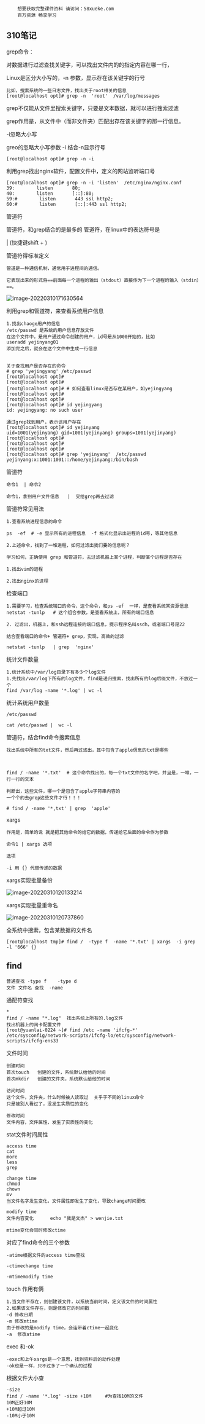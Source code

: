```### 此资源由 58学课资源站 收集整理 ###
	想要获取完整课件资料 请访问：58xueke.com
	百万资源 畅享学习

```
## 310笔记

grep命令：

对数据进行过滤查找关键字，可以找出文件内的的指定内容在哪一行，

Linux是区分大小写的，-n 参数，显示存在该关键字的行号

~~~
比如，搜索系统的一些日志文件，找出关于root相关的信息
[root@localhost opt]# grep -n  'root'  /var/log/messages 
~~~

grep不仅能从文件里搜索关键字，只要是文本数据，就可以进行搜索过滤

grep作用是，从文件中（而非文件夹）匹配出存在该关键字的那一行信息。

-i忽略大小写

greo的忽略大小写参数 -i 结合-n显示行号

~~~
[root@localhost opt]# grep -n -i 
~~~

利用grep找出nginx软件，配置文件中，定义的网站监听端口号

~~~
[root@localhost opt]# grep -n -i 'listen'  /etc/nginx/nginx.conf
39:        listen       80;
40:        listen       [::]:80;
59:#        listen       443 ssl http2;
60:#        listen       [::]:443 ssl http2;

~~~



管道符

管道符，和grep结合的是最多的 管道符，在linux中的表达符号是 

|     (快捷键shift + \)

管道符得标准定义

~~~
管道是一种通信机制，通常用于进程间的通信。

它表现出来的形式将==前面每一个进程的输出（stdout）直接作为下一个进程的输入（stdin）==。
~~~

![image-20220310171630564](%E6%9D%8E%E6%96%87%E6%9D%B0310%E7%AC%94%E8%AE%B0.assets/image-20220310171630564.png)

利用grep和管道符，来查看系统用户信息

~~~
1.找出chaoge用户的信息
/etc/passwd 是系统的用户信息存放文件
在这个文件中，是用户通过命令创建的用户，id号是从1000开始的，比如
useradd yejinyang01
添加完之后，就会在这个文件中生成一行信息


关于查找用户是否存在的命令
# grep 'yejingyang' /etc/passwd
[root@localhost opt]# 
[root@localhost opt]# 
[root@localhost opt]# # 如何查看linux是否存在某用户，如yejingyang
[root@localhost opt]# 
[root@localhost opt]# 
[root@localhost opt]# id yejingyang
id: yejingyang: no such user

通过grep找到用户，表示该用户存在
[root@localhost opt]# id yejinyang
uid=1001(yejinyang) gid=1001(yejinyang) groups=1001(yejinyang)
[root@localhost opt]# 
[root@localhost opt]# 
[root@localhost opt]# 
[root@localhost opt]# grep 'yejinyang'  /etc/passwd
yejinyang:x:1001:1001::/home/yejinyang:/bin/bash
~~~

管道符

~~~
命令1  | 命令2 

命令1，拿到用户文件信息   |  交给grep再去过滤
~~~

管道符常见用法

~~~
1.查看系统进程信息的命令

ps  -ef  # -e 显示所有的进程信息  -f 格式化显示出进程的id号，等其他信息

2.上述命令，找到了一堆进程，如何过滤出我们要的信息呢？

学习如何，正确使用 grep 和管道符，去过滤机器上某个进程，判断某个进程是否存在

1.找出vim的进程

2.找出nginx的进程
~~~

检查端口

~~~
1.需要学习，检查系统端口的命令，这个命令，和ps -ef  一样，是查看系统某资源信息
netstat -tunlp   # 这个组合参数，是查看系统上，所有的端口信息

2. 过滤出，机器上，和ssh远程连接的端口信息，提示程序名叫ssdh，或者端口号是22

结合查看端口的命令+ 管道符+ grep，实现，高效的过滤

netstat -tunlp   | grep  'nginx'
~~~

统计文件数量

~~~
1.统计系统中/var/log目录下有多少个log文件
1.先找出/var/log下所有的log文件，find是递归搜索，找出所有的log后缀文件，不放过一个
find /var/log -name '*.log' | wc -l
~~~

统计系统用户数量

~~~
/etc/passwd 

cat /etc/passwd |  wc -l
~~~

管道符，结合find命令搜索信息

~~~
找出系统中所有的txt文件，然后再过滤出，其中包含了apple信息的txt是哪些



find / -name '*.txt'  # 这个命令找出的，每一个txt文件的名字吧，并且是，一堆，一行一行的文本

判断出，这些文件，哪一个是包含了apple字符串内容的
一个个的去grep这些文件才行！！！
  
# find / -name '*,txt' | grep  'apple'
~~~



xargs

~~~
作用是，简单的说 就是把其他命令的给它的数据，传递给它后面的命令作为参数
~~~

~~~
命令1 | xargs 选项

选项

-i 用 {} 代替传递的数据
~~~

xargs实现批量备份

![image-20220310120133214](%E6%9D%8E%E6%96%87%E6%9D%B0310%E6%97%A5%E8%AE%B0.assets/image-20220310120133214.png)



xargs实现批量重命名

![image-20220310120737860](../../Linux%E8%AF%BE%E5%A0%82%E7%AC%94%E8%AE%B0/310/day10%E4%BB%8A%E6%97%A5%E7%AC%94%E8%AE%B0/pic/image-20220310120737860.png)

全系统中搜索，包含某数据的文件名

~~~
[root@localhost tmp]# find /  -type f  -name '*.txt' | xargs  -i grep -l '666' {}
~~~

## find

~~~
普通查找 -type f    -type d
文件 文件名 查找  -name
~~~

通配符查找

~~~
*
find / -name "*.log"  找出系统上所有的.log文件
找出机器上的网卡配置文件
[root@yuanlai-0224 ~]# find /etc -name 'ifcfg-*' /etc/sysconfig/network-scripts/ifcfg-lo/etc/sysconfig/network-scripts/ifcfg-ens33
~~~

文件时间

~~~
创建时间
首次touch   创建的文件，系统默认给他的时间
首次mkdir   创建的文件夹，系统默认给他的时间

访问时间
这个文件，文件夹，什么时候被人读取过  关乎于不同的linux命令
只是被别人看过了，没发生实质性的变化

修改时间
文件内容，文件属性，发生了实质性的变化
~~~

stat文件时间属性

~~~
access time
cat
more
less
grep
~~~

~~~
change time
chmod
chown 
mv
当文件名字发生变化，文件属性即发生了变化，导致change时间更改
~~~

~~~
modify time
文件内容变化      echo "我是文杰" > wenjie.txt

mtime变化会同时修改ctime
~~~

对应了find命令的三个参数

~~~
-atime根据文件的access time查找
~~~

~~~
-ctimechange time
~~~

~~~
-mtimemodify time
~~~

touch  作用有俩

~~~
1.当文件不存在，则创建该文件，以系统当前时间，定义该文件的时间属性
2.如果该文件存在，则是修改它的时间戳
-d 修改日期
-m 修改mtime
由于修改的是modify time，会连带着ctime一起变化
-a  修改atime
~~~

exec 和-ok

~~~
-exec和上午xargs是一个意思，找到资料后的动作处理
-ok也是一样，只不过多了一个确认的过程
~~~

根据文件大小查

~~~
-size
find / -name '*.log' -size +10M     #为查找10M的文件
10M正好10M
+10M超过10M
-10M小于10M

~~~





































